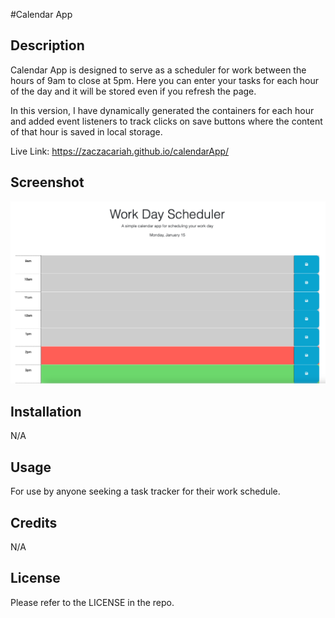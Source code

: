 #Calendar App

## Description

Calendar App is designed to serve as a scheduler for work between the hours of 9am to close at 5pm. Here you can enter your tasks for each hour of the day and it will be stored even if you refresh the page. 

In this version, I have dynamically generated the containers for each hour and added event listeners to track clicks on save buttons where the content of that hour is saved in local storage. 

Live Link:
https://zaczacariah.github.io/calendarApp/

## Screenshot
![alt text](./Assets/screenshot.png)

## Installation

N/A

## Usage

For use by anyone seeking a task tracker for their work schedule.

## Credits
 N/A

## License

Please refer to the LICENSE in the repo.
 
